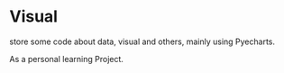 # Visual 

store some code about data, visual and others, mainly using Pyecharts.

As a personal learning Project.

